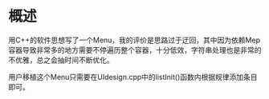 <!--
 * @Author: feoar feoar@outlook.com
 * @Date: 2023-06-30 22:54:03
 * @LastEditors: feoar feoar@outlook.com
 * @LastEditTime: 2023-06-30 22:59:32
 * @FilePath: /Menu_SSD1327_S3/README.md
 * @Description: 
-->
# 概述
用C++的软件思想写了一个Menu，我的评价是思路过于迂回，其中因为依赖Mep容器导致非常多的地方需要不停遍历整个容器，十分低效，字符串处理也是非常的不优雅，总之会抽时间不断优化。

用户移植这个Menu只需要在UIdesign.cpp中的listInit()函数内根据规律添加条目即可。
